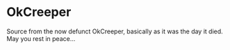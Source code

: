 # OkCreeper

Source from the now defunct OkCreeper, basically as it was the day it died. May you rest in peace...